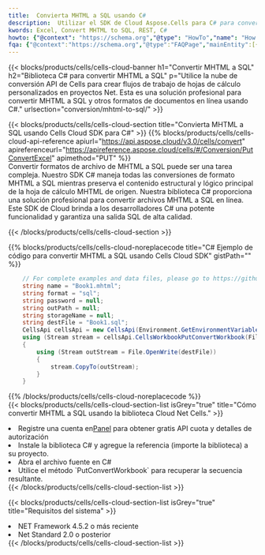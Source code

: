 ```yaml
---
title:  Convierta MHTML a SQL usando C#
description:  Utilizar el SDK de Cloud Aspose.Cells para C# para convertir un archivo de formato MHTML a un archivo de formato SQL.
kwords: Excel, Convert MHTML to SQL, REST, C#
howto: {"@context": "https://schema.org","@type": "HowTo","name": "How to convert MHTML to SQL using the Cells Cloud Net library.","description": "How to convert MHTML to SQL using the Cells Cloud Net library.","image": {"@type": "ImageObject"},"url": "/net/conversion/mhtml-to-sql/","step": [{ "@type": "HowToStep","name": "How to convert MHTML to SQL using the Cells Cloud Net library. step 1", "image": {"@type": "ImageObject",},"url": "/net/conversion/mhtml-to-sql/","text": "Register an account at <a href='https://dashboard.aspose.cloud/'>Dashboard</a> to get free API quota & authorization details",},{ "@type": "HowToStep","name": "How to convert MHTML to SQL using the Cells Cloud Net library. step 1", "image": {"@type": "ImageObject",},"url": "/net/conversion/mhtml-to-sql/","text": "Install C# library and add the reference (import the library) to your project.",},{ "@type": "HowToStep","name": "How to convert MHTML to SQL using the Cells Cloud Net library. step 1", "image": {"@type": "ImageObject",},"url": "/net/conversion/mhtml-to-sql/","text": "Open the source file in C#",},{ "@type": "HowToStep","name": "How to convert MHTML to SQL using the Cells Cloud Net library. step 1", "image": {"@type": "ImageObject",},"url": "/net/conversion/mhtml-to-sql/","text": "Use the `PutConvertWorkbook` method to retrieve the resulting stream.",}, ],"supply": {"@type": "HowToSupply","name": "document"},"tool": [{"@type": "HowToTool","name": "Visual Studio, Visual Studio Code, Rider "},{"@type": "HowToTool","name": "Aspose Cells"}],"totalTime": "PT6M"}
fqa: {"@context":"https://schema.org","@type":"FAQPage","mainEntity":[{"@type":"Question","name":"Why convert file formats in C# using REST API?","acceptedAnswer":{"@type":"Answer","text":"Documents are encoded in many ways, and some files may be incompatible with the software you use. To open and read such files, just convert them to appropriate file formats.<br/><ol><li>Install .NET SDK and add the reference (import the library) to your project.</li><li>Open the source file in C# using REST API.</li><li>Call the PutConvertWorkbookRequest() method, passing an output filename with required extension.</li><li>Get the result of conversion as a separate file.</li></ol>"}},{"@type":"Question","name":"What file formats can I convert with your C# library?","acceptedAnswer":{"@type":"Answer","text":"We support a variety of file formats for conversion using .NET library, including XLSX, Excel, xls , PDF, CSV, HTML, Markdown, XML, PNG, JPG, TIFF, Json, TXT and many more."}},{"@type":"Question","name":"What is the maximum allowed file size for conversion using this .NET library?","acceptedAnswer":{"@type":"Answer","text":"There are no file size limits for format conversions using .NET library."}}]}
---
```

{{< blocks/products/cells/cells-cloud-banner h1="Convertir MHTML a SQL" h2="Biblioteca C# para convertir MHTML a SQL" p="Utilice la nube de conversión API de Cells para crear flujos de trabajo de hojas de cálculo personalizados en proyectos Net. Esta es una solución profesional para convertir MHTML a SQL y otros formatos de documentos en línea usando C#." urlsection="conversion/mhtml-to-sql/" >}}

{{< blocks/products/cells/cells-cloud-section title="Convierta MHTML a SQL usando Cells Cloud SDK para C#" >}}
{{% blocks/products/cells/cells-cloud-api-reference apiurl="https://api.aspose.cloud/v3.0/cells/convert" apireferenceurl="https://apireference.aspose.cloud/cells/#/Conversion/PutConvertExcel" apimethod="PUT" %}}
<br/>
Convertir formatos de archivo de MHTML a SQL puede ser una tarea compleja. Nuestro SDK C# maneja todas las conversiones de formato MHTML a SQL mientras preserva el contenido estructural y lógico principal de la hoja de cálculo MHTML de origen. Nuestra biblioteca C# proporciona una solución profesional para convertir archivos MHTML a SQL en línea. Este SDK de Cloud brinda a los desarrolladores C# una potente funcionalidad y garantiza una salida SQL de alta calidad.

{{< /blocks/products/cells/cells-cloud-section >}}

{{% blocks/products/cells/cells-cloud-noreplacecode title="C# Ejemplo de código para convertir MHTML a SQL usando Cells Cloud SDK" gistPath="" %}}
 
```cs
    // For complete examples and data files, please go to https://github.com/aspose-cells-cloud/aspose-cells-cloud-dotnet/
    string name = "Book1.mhtml";
    string format = "sql";
    string password = null;
    string outPath = null;
    string storageName = null;
    string destFile = "Book1.sql";
    CellsApi cellsApi = new CellsApi(Environment.GetEnvironmentVariable("ProductClientId"), Environment.GetEnvironmentVariable("ProductClientSecret"));
    using (Stream stream = cellsApi.CellsWorkbookPutConvertWorkbook(File.OpenRead(name), format, password, outPath, storageName))
    {
        using (Stream outStream = File.OpenWrite(destFile))
        {
            stream.CopyTo(outStream);
        }
    }
```
 
{{% /blocks/products/cells/cells-cloud-noreplacecode %}}
<br/>
{{< blocks/products/cells/cells-cloud-section-list isGrey="true" title="Cómo convertir MHTML a SQL usando la biblioteca Cloud Net Cells." >}}
<li> Registre una cuenta en<a href="https://dashboard.aspose.cloud/">Panel</a> para obtener gratis API cuota y detalles de autorización</li>
<li>Instale la biblioteca C# y agregue la referencia (importe la biblioteca) a su proyecto.</li>
<li>Abra el archivo fuente en C#</li>
<li>Utilice el método `PutConvertWorkbook` para recuperar la secuencia resultante.</li>
{{< /blocks/products/cells/cells-cloud-section-list >}}

{{< blocks/products/cells/cells-cloud-section-list isGrey="true" title="Requisitos del sistema" >}}
<li>NET Framework 4.5.2 o más reciente</li>
<li>Net Standard 2.0 o posterior</li>
{{< /blocks/products/cells/cells-cloud-section-list >}}

